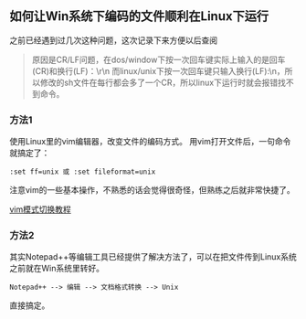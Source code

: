 ## 如何让Win系统下编码的文件顺利在Linux下运行
之前已经遇到过几次这种问题，这次记录下来方便以后查阅
> 原因是CR/LF问题，在dos/window下按一次回车键实际上输入的是回车(CR)和换行(LF)：\r\n
而linux/unix下按一次回车键只输入换行(LF):\n，所以修改的sh文件在每行都会多了一个CR，所以linux下运行时就会报错找不到命令。

### 方法1
使用Linux里的vim编辑器，改变文件的编码方式。
用vim打开文件后，一句命令就搞定了：

`:set ff=unix 或 :set fileformat=unix`

注意vim的一些基本操作，不熟悉的话会觉得很奇怪，但熟练之后就非常快捷了。

[vim模式切换教程](https://zh.wikibooks.org/zh-hans/Vim/%E4%B8%89%E7%A7%8D%E6%A8%A1%E5%BC%8F)

### 方法2
其实Notepad++等编辑工具已经提供了解决方法了，可以在把文件传到Linux系统之前就在Win系统里转好。

`Notepad++ --> 编辑 --> 文档格式转换 --> Unix`

直接搞定。
